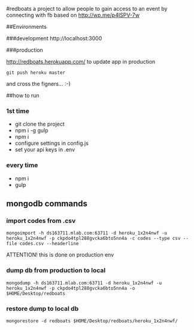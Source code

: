 #redboats
a project to allow people to gain access to an event by connecting with fb
based on http://wp.me/p4ISPV-7w

##Environments

###development
http://localhost:3000

###production

http://redboats.herokuapp.com/
to update app in production
```
git push heroku master
```
and cross the figners... :-)

##how to run
### 1st time
* git clone the project
* npm i -g gulp
* npm i
* configure settings in config.js
* set your api keys in .env

### every time
* npm i
* gulp


## mongodb commands
### import codes from .csv
```
mongoimport -h ds163711.mlab.com:63711 -d heroku_1x2n4nwf -u heroku_1x2n4nwf -p ckpdo4tpl288gvcka6bto5nn4a -c codes --type csv --file codes.csv --headerline
```
ATTENTION! this is done on production env

### dump db from production to local
```
mongodump -h ds163711.mlab.com:63711 -d heroku_1x2n4nwf -u heroku_1x2n4nwf -p ckpdo4tpl288gvcka6bto5nn4a -o $HOME/Desktop/redboats
```

### restore dump to local db
```
mongorestore -d redboats $HOME/Desktop/redboats/heroku_1x2n4nwf/
```




